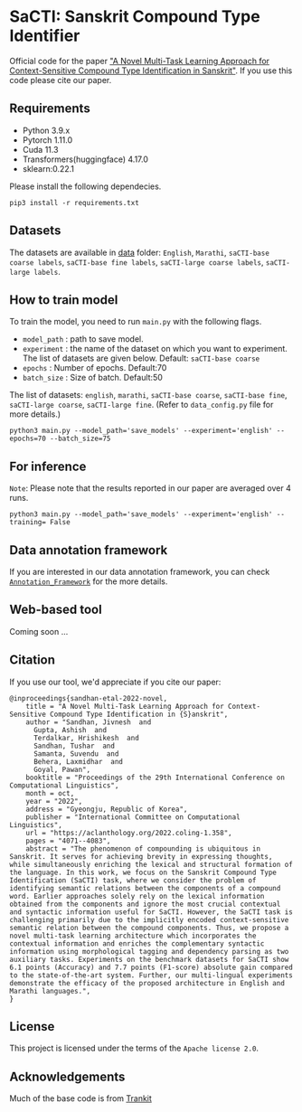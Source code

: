 # SaCTI: Sanskrit Compound Type Identifier

Official code for the paper ["A Novel Multi-Task Learning Approach for  Context-Sensitive Compound Type Identification in Sanskrit"](https://aclanthology.org/2022.coling-1.358/). If you use this code please cite our paper.
 
## Requirements
* Python 3.9.x
* Pytorch 1.11.0
* Cuda 11.3
* Transformers(huggingface) 4.17.0
* sklearn:0.22.1

Please install the following dependecies.

```
pip3 install -r requirements.txt
```

## Datasets

The datasets are available in [data]() folder: `English`, `Marathi`, `saCTI-base coarse labels`, `saCTI-base fine labels`, `saCTI-large coarse labels`, `saCTI-large labels`.


## How to train model
To train the model, you need to run `main.py` with the following flags.
* `model_path` : path to save model.
* `experiment` : the name of the dataset on which you want to experiment. The list of datasets are given below. Default: `saCTI-base coarse`
* `epochs` : Number of epochs. Default:70
* `batch_size` : Size of batch. Default:50

The list of datasets: `english`, `marathi`, `saCTI-base coarse`, `saCTI-base fine`, `saCTI-large coarse`, `saCTI-large fine`. (Refer to `data_config.py` file for more details.)

```
python3 main.py --model_path='save_models' --experiment='english' --epochs=70 --batch_size=75
```

## For inference 
`Note`: Please note that the results reported in our paper are averaged over 4 runs.
```
python3 main.py --model_path='save_models' --experiment='english' --training= False
```

## Data annotation framework
If you are interested in our data annotation framework, you can check [`Annotation_Framework`](https://github.com/hrishikeshrt/classification-annotation) for the more details.

## Web-based tool
Coming soon ...


## Citation
If you use our tool, we'd appreciate if you cite our paper:
```
@inproceedings{sandhan-etal-2022-novel,
    title = "A Novel Multi-Task Learning Approach for Context-Sensitive Compound Type Identification in {S}anskrit",
    author = "Sandhan, Jivnesh  and
      Gupta, Ashish  and
      Terdalkar, Hrishikesh  and
      Sandhan, Tushar  and
      Samanta, Suvendu  and
      Behera, Laxmidhar  and
      Goyal, Pawan",
    booktitle = "Proceedings of the 29th International Conference on Computational Linguistics",
    month = oct,
    year = "2022",
    address = "Gyeongju, Republic of Korea",
    publisher = "International Committee on Computational Linguistics",
    url = "https://aclanthology.org/2022.coling-1.358",
    pages = "4071--4083",
    abstract = "The phenomenon of compounding is ubiquitous in Sanskrit. It serves for achieving brevity in expressing thoughts, while simultaneously enriching the lexical and structural formation of the language. In this work, we focus on the Sanskrit Compound Type Identification (SaCTI) task, where we consider the problem of identifying semantic relations between the components of a compound word. Earlier approaches solely rely on the lexical information obtained from the components and ignore the most crucial contextual and syntactic information useful for SaCTI. However, the SaCTI task is challenging primarily due to the implicitly encoded context-sensitive semantic relation between the compound components. Thus, we propose a novel multi-task learning architecture which incorporates the contextual information and enriches the complementary syntactic information using morphological tagging and dependency parsing as two auxiliary tasks. Experiments on the benchmark datasets for SaCTI show 6.1 points (Accuracy) and 7.7 points (F1-score) absolute gain compared to the state-of-the-art system. Further, our multi-lingual experiments demonstrate the efficacy of the proposed architecture in English and Marathi languages.",
}
```

## License
This project is licensed under the terms of the `Apache license 2.0`.

## Acknowledgements
Much of the base code is from [Trankit](https://github.com/nlp-uoregon/trankit)


